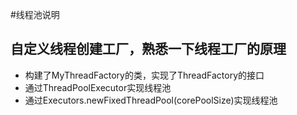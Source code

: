 #线程池说明

## 自定义线程创建工厂，熟悉一下线程工厂的原理
- 构建了MyThreadFactory的类，实现了ThreadFactory的接口
- 通过ThreadPoolExecutor实现线程池
- 通过Executors.newFixedThreadPool(corePoolSize)实现线程池